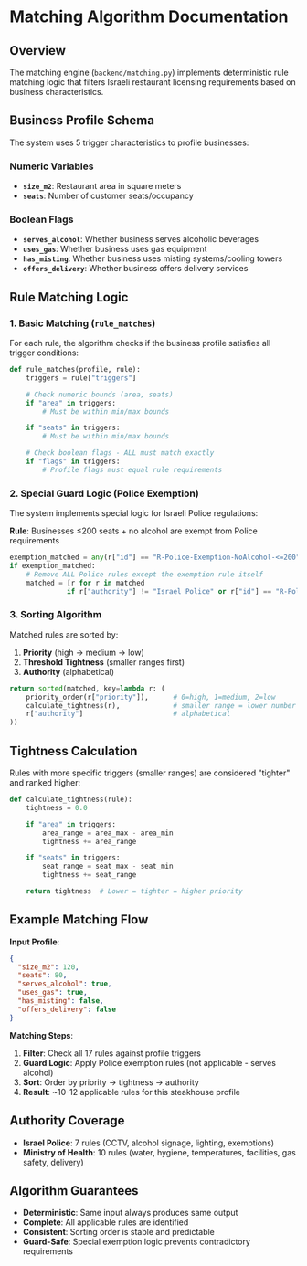 # Matching Algorithm Documentation

## Overview
The matching engine (`backend/matching.py`) implements deterministic rule matching logic that filters Israeli restaurant licensing requirements based on business characteristics.

## Business Profile Schema
The system uses 5 trigger characteristics to profile businesses:

### Numeric Variables
- **`size_m2`**: Restaurant area in square meters
- **`seats`**: Number of customer seats/occupancy

### Boolean Flags
- **`serves_alcohol`**: Whether business serves alcoholic beverages
- **`uses_gas`**: Whether business uses gas equipment
- **`has_misting`**: Whether business uses misting systems/cooling towers
- **`offers_delivery`**: Whether business offers delivery services

## Rule Matching Logic

### 1. Basic Matching (`rule_matches`)
For each rule, the algorithm checks if the business profile satisfies all trigger conditions:

```python
def rule_matches(profile, rule):
    triggers = rule["triggers"]

    # Check numeric bounds (area, seats)
    if "area" in triggers:
        # Must be within min/max bounds

    if "seats" in triggers:
        # Must be within min/max bounds

    # Check boolean flags - ALL must match exactly
    if "flags" in triggers:
        # Profile flags must equal rule requirements
```

### 2. Special Guard Logic (Police Exemption)
The system implements special logic for Israeli Police regulations:

**Rule**: Businesses ≤200 seats + no alcohol are exempt from Police requirements

```python
exemption_matched = any(r["id"] == "R-Police-Exemption-NoAlcohol-<=200" for r in matched)
if exemption_matched:
    # Remove ALL Police rules except the exemption rule itself
    matched = [r for r in matched
              if r["authority"] != "Israel Police" or r["id"] == "R-Police-Exemption-NoAlcohol-<=200"]
```

### 3. Sorting Algorithm
Matched rules are sorted by:

1. **Priority** (high → medium → low)
2. **Threshold Tightness** (smaller ranges first)
3. **Authority** (alphabetical)

```python
return sorted(matched, key=lambda r: (
    priority_order(r["priority"]),      # 0=high, 1=medium, 2=low
    calculate_tightness(r),             # smaller range = lower number
    r["authority"]                      # alphabetical
))
```

## Tightness Calculation
Rules with more specific triggers (smaller ranges) are considered "tighter" and ranked higher:

```python
def calculate_tightness(rule):
    tightness = 0.0

    if "area" in triggers:
        area_range = area_max - area_min
        tightness += area_range

    if "seats" in triggers:
        seat_range = seat_max - seat_min
        tightness += seat_range

    return tightness  # Lower = tighter = higher priority
```

## Example Matching Flow

**Input Profile**:
```json
{
  "size_m2": 120,
  "seats": 80,
  "serves_alcohol": true,
  "uses_gas": true,
  "has_misting": false,
  "offers_delivery": false
}
```

**Matching Steps**:
1. **Filter**: Check all 17 rules against profile triggers
2. **Guard Logic**: Apply Police exemption rules (not applicable - serves alcohol)
3. **Sort**: Order by priority → tightness → authority
4. **Result**: ~10-12 applicable rules for this steakhouse profile

## Authority Coverage
- **Israel Police**: 7 rules (CCTV, alcohol signage, lighting, exemptions)
- **Ministry of Health**: 10 rules (water, hygiene, temperatures, facilities, gas safety, delivery)

## Algorithm Guarantees
- **Deterministic**: Same input always produces same output
- **Complete**: All applicable rules are identified
- **Consistent**: Sorting order is stable and predictable
- **Guard-Safe**: Special exemption logic prevents contradictory requirements